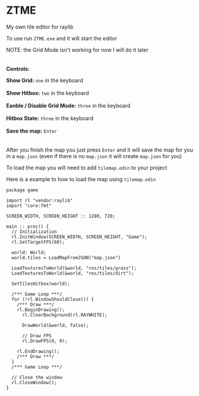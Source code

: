 # ZTME
 My own tile editor for raylib

To use run `ZTME.exe` and it will start the editor

NOTE: the Grid Mode isn't working for now I will do it later
<br> <br> <br>
**Controls:**

**Show Grid:** `one` in the keyboard
<br><br>
**Show Hitbox:** `two` in the keyboard
<br><br>
**Eanble / Disable Grid Mode:** `three` in the keyboard
<br><br>
**Hitbox State:** `three` in the keyboard
<br><br>
**Save the map:** `Enter`
<br> <br> <br>
After you finish the map you just press `Enter` and it will save the map for you in a `map.json` (even if there is no `map.json` it will create `map.json` for you)

To load the map you will need to add `tilemap.odin` to your project

Here is a example to how to load the map using `tilemap.odin`

```odin
package game

import rl "vendor:raylib"
import "core:fmt"

SCREEN_WIDTH, SCREEN_HEIGHT :: 1280, 720;

main :: proc() {
  // Initialization
  rl.InitWindow(SCREEN_WIDTH, SCREEN_HEIGHT, "Game");
  rl.SetTargetFPS(60);

  world: World;
  world.tiles = LoadMapFromJSON("map.json")

  LoadTexturesToWorld(&world, "res/tiles/grass");
  LoadTexturesToWorld(&world, "res/tiles/dirt");

  SetTilesHitbox(world);

  /*** Game Loop ***/
  for (!rl.WindowShouldClose()) {
    /*** Draw ***/
    rl.BeginDrawing();
      rl.ClearBackground(rl.RAYWHITE);

      DrawWorld(&world, false);

      // Draw FPS
      rl.DrawFPS(0, 0);

    rl.EndDrawing();
    /*** Draw ***/
  }
  /*** Game Loop ***/

  // Close the window
  rl.CloseWindow();
}
```
